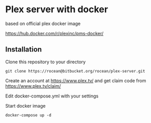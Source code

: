 # Plex server with docker

based on official plex docker image

https://hub.docker.com/r/plexinc/pms-docker/

## Installation

Clone this repository to your directory

```
git clone https://rocean@bitbucket.org/rocean/plex-server.git
```

Create an account at
https://www.plex.tv/ and get claim code from https://www.plex.tv/claim/

Edit docker-compose.yml with your settings

Start docker image

```
docker-compose up -d
```
